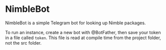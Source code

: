 # NimbleBot

NimbleBot is a simple Telegram bot for looking up Nimble packages.

To run an instance, create a new bot with @BotFather, then save your token in a
file called `token`. This file is read at compile time from the project folder,
not the src folder.
